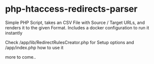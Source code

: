# php-htaccess-redirects-parser

Simple PHP Script, takes an CSV File with Source / Target URLs, and renders it to the given Format.
Includes a docker configuration to run it instantly

Check /app/lib/RedirectRulesCreator.php for Setup options and
/app/index.php how to use it

more to come..